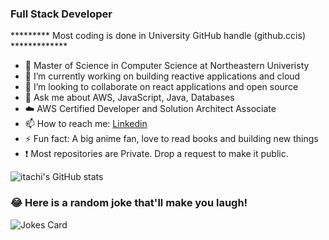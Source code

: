 ### Full Stack Developer 

********* Most coding is done in University GitHub handle (github.ccis) *************

- 🔭 Master of Science in Computer Science  at Northeastern Univeristy
- 🌱 I’m currently working on building reactive applications and cloud
- 👯 I’m looking to collaborate on react applications and open source
- 💬 Ask me about AWS, JavaScript, Java, Databases
- :cloud:  AWS Certified Developer and Solution Architect Associate
- 📫 How to reach me: [Linkedin](https://www.linkedin.com/in/deepak-kumar-bb1810115/)
- ⚡ Fun fact: A big anime fan, love to read books and building new things
- :exclamation:  Most repositories are Private. Drop a request to make it public.

![itachi's GitHub stats](https://github-readme-stats.vercel.app/api?username=itachi1994&hide=stars&count_private=true&show_icons=true&theme=tokyonight)

### 😂 Here is a random joke that'll make you laugh!
![Jokes Card](https://readme-jokes.vercel.app/api)

